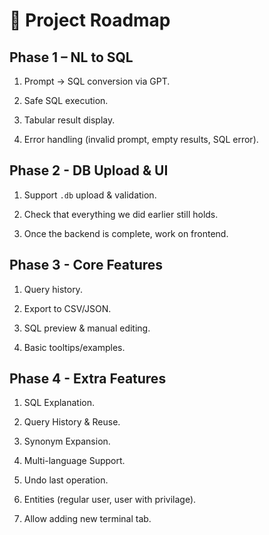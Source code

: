 # 🚀 Project Roadmap

## Phase 1 – NL to SQL

1. Prompt → SQL conversion via GPT.

2. Safe SQL execution.

3. Tabular result display.

4. Error handling (invalid prompt, empty results, SQL error).

## Phase 2 - DB Upload & UI

1. Support `.db` upload & validation.

2. Check that everything we did earlier still holds.

3. Once the backend is complete, work on frontend.

## Phase 3 - Core Features

1. Query history.

2. Export to CSV/JSON.

3. SQL preview & manual editing.

4. Basic tooltips/examples.

## Phase 4 - Extra Features

1. SQL Explanation.

2. Query History & Reuse.

3. Synonym Expansion.

4. Multi-language Support.

5. Undo last operation.

6. Entities (regular user, user with privilage).

7. Allow adding new terminal tab.
